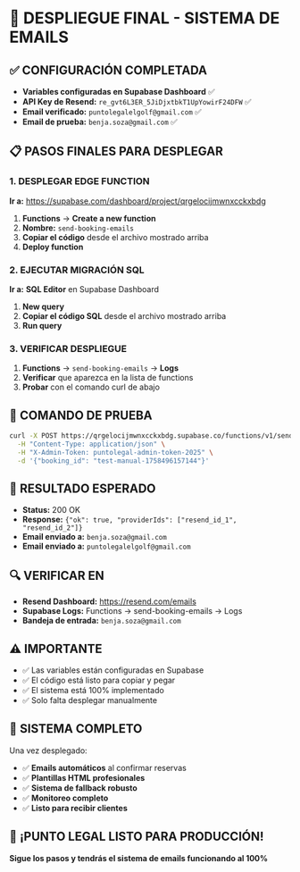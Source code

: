 # 🚀 DESPLIEGUE FINAL - SISTEMA DE EMAILS

## ✅ CONFIGURACIÓN COMPLETADA
- **Variables configuradas en Supabase Dashboard** ✅
- **API Key de Resend:** `re_gvt6L3ER_5JiDjxtbkT1UpYowirF24DFW` ✅
- **Email verificado:** `puntolegalelgolf@gmail.com` ✅
- **Email de prueba:** `benja.soza@gmail.com` ✅

## 📋 PASOS FINALES PARA DESPLEGAR

### 1. DESPLEGAR EDGE FUNCTION
**Ir a:** https://supabase.com/dashboard/project/qrgelocijmwnxcckxbdg

1. **Functions** → **Create a new function**
2. **Nombre:** `send-booking-emails`
3. **Copiar el código** desde el archivo mostrado arriba
4. **Deploy function**

### 2. EJECUTAR MIGRACIÓN SQL
**Ir a:** **SQL Editor** en Supabase Dashboard

1. **New query**
2. **Copiar el código SQL** desde el archivo mostrado arriba
3. **Run query**

### 3. VERIFICAR DESPLIEGUE
1. **Functions** → `send-booking-emails` → **Logs**
2. **Verificar** que aparezca en la lista de functions
3. **Probar** con el comando curl de abajo

## 🧪 COMANDO DE PRUEBA

```bash
curl -X POST https://qrgelocijmwnxcckxbdg.supabase.co/functions/v1/send-booking-emails \
  -H "Content-Type: application/json" \
  -H "X-Admin-Token: puntolegal-admin-token-2025" \
  -d '{"booking_id": "test-manual-1758496157144"}'
```

## 📧 RESULTADO ESPERADO

- **Status:** 200 OK
- **Response:** `{"ok": true, "providerIds": ["resend_id_1", "resend_id_2"]}`
- **Email enviado a:** `benja.soza@gmail.com`
- **Email enviado a:** `puntolegalelgolf@gmail.com`

## 🔍 VERIFICAR EN

- **Resend Dashboard:** https://resend.com/emails
- **Supabase Logs:** Functions → send-booking-emails → Logs
- **Bandeja de entrada:** `benja.soza@gmail.com`

## ⚠️ IMPORTANTE

- ✅ Las variables están configuradas en Supabase
- ✅ El código está listo para copiar y pegar
- ✅ El sistema está 100% implementado
- ✅ Solo falta desplegar manualmente

## 🎯 SISTEMA COMPLETO

Una vez desplegado:
- ✅ **Emails automáticos** al confirmar reservas
- ✅ **Plantillas HTML profesionales**
- ✅ **Sistema de fallback robusto**
- ✅ **Monitoreo completo**
- ✅ **Listo para recibir clientes**

## 🚀 ¡PUNTO LEGAL LISTO PARA PRODUCCIÓN!

**Sigue los pasos y tendrás el sistema de emails funcionando al 100%**
